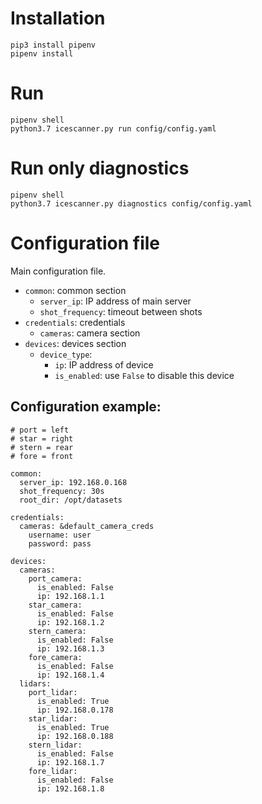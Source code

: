 # Installation

```
pip3 install pipenv
pipenv install
```

# Run

```
pipenv shell
python3.7 icescanner.py run config/config.yaml
```

# Run only diagnostics
```
pipenv shell
python3.7 icescanner.py diagnostics config/config.yaml
```
# Configuration file

Main configuration file.

* `common`: common section
  * `server_ip`: IP address of main server
  * `shot_frequency`: timeout between shots
* `credentials`: credentials
  * `cameras`: camera section
* `devices`: devices section
  * `device_type`:
    * `ip`: IP address of device
    * `is_enabled`: use `False` to disable this device

## Configuration example:
```
# port = left
# star = right
# stern = rear
# fore = front

common:
  server_ip: 192.168.0.168
  shot_frequency: 30s
  root_dir: /opt/datasets

credentials:
  cameras: &default_camera_creds
    username: user
    password: pass

devices:
  cameras:
    port_camera:
      is_enabled: False
      ip: 192.168.1.1
    star_camera:
      is_enabled: False
      ip: 192.168.1.2
    stern_camera:
      is_enabled: False
      ip: 192.168.1.3
    fore_camera:
      is_enabled: False
      ip: 192.168.1.4
  lidars:
    port_lidar:
      is_enabled: True
      ip: 192.168.0.178
    star_lidar:
      is_enabled: True
      ip: 192.168.0.188
    stern_lidar:
      is_enabled: False
      ip: 192.168.1.7
    fore_lidar:
      is_enabled: False
      ip: 192.168.1.8
```
